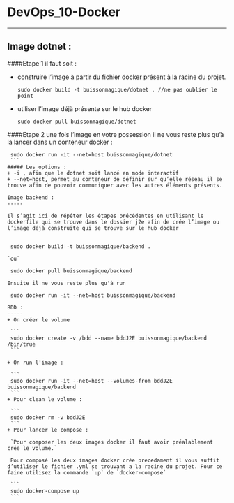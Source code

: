 DevOps_10-Docker
=============

 ------
Image dotnet :
-----
####Etape 1 
il faut soit :
 + construire l’image à partir du fichier docker présent à la racine du projet.

    ```
    sudo docker build -t buissonmagique/dotnet . //ne pas oublier le point
    ```
 + utiliser l’image déjà présente sur le hub docker          
    
    ```
    sudo docker pull buissonmagique/dotnet  
    ```
####Etape 2 
une fois l’image en votre possession il ne vous reste plus qu’à la lancer dans un conteneur docker :
   ```
    sudo docker run -it --net=host buissonmagique/dotnet
    ```
##### Les options :
+ -i , afin que le dotnet soit lancé en mode interactif
+ --net=host, permet au conteneur de définir sur qu’elle réseau il se trouve afin de pouvoir communiquer avec les autres éléments présents.

Image backend :
-----

Il s’agit ici de répéter les étapes précédentes en utilisant le dockerfile qui se trouve dans le dossier j2e afin de crée l’image ou l’image déjà construite qui se trouve sur le hub docker 


    sudo docker build -t buissonmagique/backend .

`ou`

    sudo docker pull buissonmagique/backend

Ensuite il ne vous reste plus qu'à run

    sudo docker run -it --net=host buissonmagique/backend

BDD :
-----
+ On créer le volume 
    
    ```
    sudo docker create -v /bdd --name bddJ2E buissonmagique/backend /bin/true
    ```

+ On run l'image :
    
    ```
    sudo docker run -it --net=host --volumes-from bddJ2E buissonmagique/backend
    ```
+ Pour clean le volume :

    ```
    sudo docker rm -v bddJ2E
    ```
+ Pour lancer le compose :

    `Pour composer les deux images docker il faut avoir préalablement crée le volume.`

    Pour composé les deux images docker crée precedament il vous suffit d’utiliser le fichier .yml se trouvant a la racine du projet. Pour ce faire utilisez la commande `up` de `docker-compose`

    ```
    sudo docker-compose up
    ```
